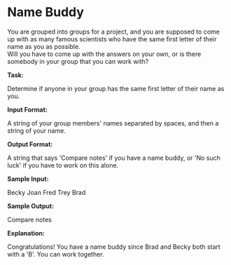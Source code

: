 
# Name Buddy

You are grouped into groups for a project, and you are supposed to come up with as many famous scientists who have the same first letter of their name as you as possible.  
Will you have to come up with the answers on your own, or is there somebody in your group that you can work with? 

**Task:**

Determine if anyone in your group has the same first letter of their name as you. 

**Input Format:**

A string of your group members' names separated by spaces, and then a string of your name. 

**Output Format:**

A string that says 'Compare notes' if you have a name buddy, or 'No such luck' if you have to work on this alone. 

**Sample Input:**

Becky Joan Fred Trey 
Brad 

**Sample Output:**

Compare notes

**Explanation:**
  
Congratulations! You have a name buddy since Brad and Becky both start with a 'B'. You can work together.